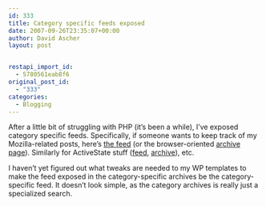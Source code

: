 ```yaml
---
id: 333
title: Category specific feeds exposed
date: 2007-09-26T23:35:07+00:00
author: David Ascher
layout: post


restapi_import_id:
  - 5780561eab8f6
original_post_id:
  - "333"
categories:
  - Blogging
---
```

After a little bit of struggling with PHP (it&#8217;s been a while), I&#8217;ve exposed category specific feeds. Specifically, if someone wants to keep track of my Mozilla-related posts, here&#8217;s [the feed](http://ascher.ca/blog/category/mozilla/feed/) (or the browser-oriented [archive page](http://ascher.ca/blog/category/Mozilla/)). Similarly for ActiveState stuff ([feed](http://ascher.ca/blog/category/activestate/feed/), [archive](http://ascher.ca/blog/category/activestate/)), etc.

I haven&#8217;t yet figured out what tweaks are needed to my WP templates to make the feed exposed in the category-specific archives be the category-specific feed. It doesn&#8217;t look simple, as the category archives is really just a specialized search.